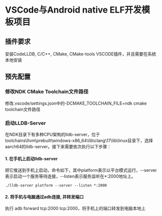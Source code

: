 # VSCode与Android native ELF开发模板项目

## 插件要求
安装CodeLLDB, C/C++, CMake, CMake-tools VSCODE插件，并且需要在系统本地安装

## 预先配置
### 修改NDK CMake Toolchain文件路径
修改.vscode/settings.json中的-DCMAKE_TOOLCHAIN_FILE=ndk cmake toolchain文件路径

### 启动LLDB-Server
在NDK目录下有多种CPU架构的lldb-server，位于toolchains\llvm\prebuilt\windows-x86_64\lib\clang\17\lib\linux目录下，选择aarch64的lldb-server。接下来需要依次执行以下步骤：

#### 1. 在手机上启动lldb-server

把它推送到手机上启动，命令如下，其中platform表示以平台模式运行，--server表示启动一个服务等待连接，--listen表示服务监听在*:2000地址上。
```
./lldb-server platform --server --listen *:2000
```

#### 2. 将手机与电脑通过adb连接, 并转发端口

执行 adb forward tcp:2000 tcp:2000，将手机上的端口转发到电脑本地上
